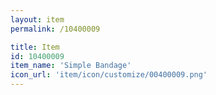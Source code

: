 ```yaml
---
layout: item
permalink: /10400009

title: Item
id: 10400009
item_name: 'Simple Bandage'
icon_url: 'item/icon/customize/00400009.png'
---
```

